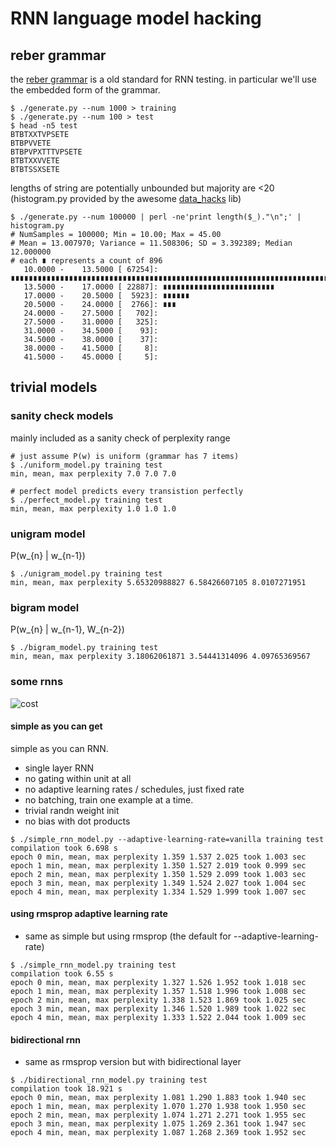 # RNN language model hacking

## reber grammar

the [reber grammar](http://www.willamette.edu/~gorr/classes/cs449/reber.html) is a old standard 
for RNN testing. in particular we'll use the embedded form of the grammar.

```
$ ./generate.py --num 1000 > training
$ ./generate.py --num 100 > test
$ head -n5 test
BTBTXXTVPSETE
BTBPVVETE
BTBPVPXTTTVPSETE
BTBTXXVVETE
BTBTSSXSETE
```

lengths of string are potentially unbounded but majority are <20
(histogram.py provided by the awesome [data_hacks](https://github.com/bitly/data_hacks) lib)

```
$ ./generate.py --num 100000 | perl -ne'print length($_)."\n";' | histogram.py
# NumSamples = 100000; Min = 10.00; Max = 45.00
# Mean = 13.007970; Variance = 11.508306; SD = 3.392389; Median 12.000000
# each ∎ represents a count of 896
   10.0000 -    13.5000 [ 67254]: ∎∎∎∎∎∎∎∎∎∎∎∎∎∎∎∎∎∎∎∎∎∎∎∎∎∎∎∎∎∎∎∎∎∎∎∎∎∎∎∎∎∎∎∎∎∎∎∎∎∎∎∎∎∎∎∎∎∎∎∎∎∎∎∎∎∎∎∎∎∎∎∎∎∎∎
   13.5000 -    17.0000 [ 22887]: ∎∎∎∎∎∎∎∎∎∎∎∎∎∎∎∎∎∎∎∎∎∎∎∎∎
   17.0000 -    20.5000 [  5923]: ∎∎∎∎∎∎
   20.5000 -    24.0000 [  2766]: ∎∎∎
   24.0000 -    27.5000 [   702]: 
   27.5000 -    31.0000 [   325]: 
   31.0000 -    34.5000 [    93]: 
   34.5000 -    38.0000 [    37]: 
   38.0000 -    41.5000 [     8]: 
   41.5000 -    45.0000 [     5]: 
```

## trivial models

### sanity check models

mainly included as a sanity check of perplexity range

```
# just assume P(w) is uniform (grammar has 7 items)
$ ./uniform_model.py training test  
min, mean, max perplexity 7.0 7.0 7.0

# perfect model predicts every transistion perfectly
$ ./perfect_model.py training test  
min, mean, max perplexity 1.0 1.0 1.0
```

### unigram model

P(w_{n} | w_{n-1})

```
$ ./unigram_model.py training test
min, mean, max perplexity 5.65320988827 6.58426607105 8.0107271951
```

### bigram model

P(w_{n} | w_{n-1}, W_{n-2})

```
$ ./bigram_model.py training test
min, mean, max perplexity 3.18062061871 3.54441314096 4.09765369567
```

### some rnns

![cost](nplm/rnn_lm/cost.png?raw=true "cost")

#### simple as you can get

simple as you can RNN.

* single layer RNN
* no gating within unit at all
* no adaptive learning rates / schedules, just fixed rate
* no batching, train one example at a time.
* trivial randn weight init
* no bias with dot products

```
$ ./simple_rnn_model.py --adaptive-learning-rate=vanilla training test
compilation took 6.698 s
epoch 0 min, mean, max perplexity 1.359 1.537 2.025 took 1.003 sec
epoch 1 min, mean, max perplexity 1.350 1.527 2.019 took 0.999 sec
epoch 2 min, mean, max perplexity 1.350 1.529 2.099 took 1.003 sec
epoch 3 min, mean, max perplexity 1.349 1.524 2.027 took 1.004 sec
epoch 4 min, mean, max perplexity 1.334 1.529 1.999 took 1.007 sec
```

#### using rmsprop adaptive learning rate

* same as simple but using rmsprop (the default for --adaptive-learning-rate)

```
$ ./simple_rnn_model.py training test
compilation took 6.55 s
epoch 0 min, mean, max perplexity 1.327 1.526 1.952 took 1.018 sec
epoch 1 min, mean, max perplexity 1.357 1.518 1.996 took 1.008 sec
epoch 2 min, mean, max perplexity 1.338 1.523 1.869 took 1.025 sec
epoch 3 min, mean, max perplexity 1.346 1.520 1.989 took 1.022 sec
epoch 4 min, mean, max perplexity 1.333 1.522 2.044 took 1.009 sec
```

#### bidirectional rnn

* same as rmsprop version but with bidirectional layer

```
$ ./bidirectional_rnn_model.py training test
compilation took 18.921 s
epoch 0 min, mean, max perplexity 1.081 1.290 1.883 took 1.940 sec
epoch 1 min, mean, max perplexity 1.070 1.270 1.938 took 1.950 sec
epoch 2 min, mean, max perplexity 1.074 1.271 2.271 took 1.955 sec
epoch 3 min, mean, max perplexity 1.075 1.269 2.361 took 1.947 sec
epoch 4 min, mean, max perplexity 1.087 1.268 2.369 took 1.952 sec
```

